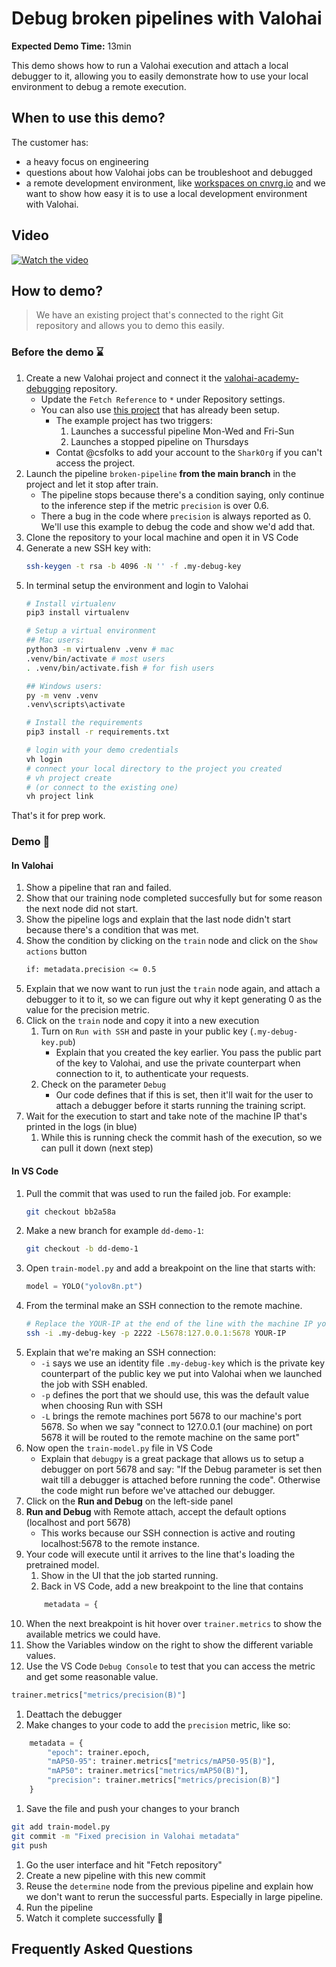 # Debug broken pipelines with Valohai
**Expected Demo Time:** 13min

This demo shows how to run a Valohai execution and attach a local debugger to it, allowing you to easily demonstrate how to use your local environment to debug a remote execution.

## When to use this demo?
The customer has:
* a heavy focus on engineering
* questions about how Valohai jobs can be troubleshoot and debugged
* a remote development environment, like [workspaces on cnvrg.io](https://app.cnvrg.io/docs/core_concepts/workspaces.html) and we want to show how easy it is to use a local development environment with Valohai.

## Video

[![Watch the video](https://cdn.loom.com/sessions/thumbnails/fc5dba0cc6f74a2684a21115a4089154-with-play.gif)](https://www.loom.com/embed/fc5dba0cc6f74a2684a21115a4089154?sid=ef205b73-b8f9-4d73-a023-059eec2f191d)


## How to demo?

> We have an existing project that's connected to the right Git repository and allows you to demo this easily.

### Before the demo :hourglass:
1. Create a new Valohai project and connect it the [valohai-academy-debugging](https://github.com/DrazenDodik/valohai-academy-debugging) repository.
    * Update the `Fetch Reference` to `*` under Repository settings.
    * You can also use [this project](https://app.valohai.com/p/SharkOrg/pipeline-debugging-example/) that has already been setup.
        * The example project has two triggers:
            1. Launches a successful pipeline Mon-Wed and Fri-Sun
            1. Launches a stopped pipeline on Thursdays
        * Contat @csfolks to add your account to the `SharkOrg` if you can't access the project.
1. Launch the pipeline `broken-pipeline` **from the main branch** in the project and let it stop after train.
    * The pipeline stops because there's a condition saying, only continue to the inference step if the metric `precision` is over 0.6.
    * There a bug in the code where `precision` is always reported as 0. We'll use this example to debug the code and show we'd add that.
1. Clone the repository to your local machine and open it in VS Code
1. Generate a new SSH key with:
    ```bash
    ssh-keygen -t rsa -b 4096 -N '' -f .my-debug-key
    ```
1. In terminal setup the environment and login to Valohai
    ```bash
    # Install virtualenv
    pip3 install virtualenv

    # Setup a virtual environment
    ## Mac users:
    python3 -m virtualenv .venv # mac
    .venv/bin/activate # most users
    . .venv/bin/activate.fish # for fish users

    ## Windows users:
    py -m venv .venv
    .venv\scripts\activate

    # Install the requirements
    pip3 install -r requirements.txt

    # login with your demo credentials
    vh login
    # connect your local directory to the project you created
    # vh project create
    # (or connect to the existing one)
    vh project link
    ```

That's it for prep work.

### Demo :popcorn:

#### In Valohai
1. Show a pipeline that ran and failed.
1. Show that our training node completed succesfully but for some reason the next node did not start.
1. Show the pipeline logs and explain that the last node didn't start because there's a condition that was  met.
1. Show the condition by clicking on the `train` node and click on the `Show actions` button
    ```bash
    if: metadata.precision <= 0.5
    ```
1. Explain that we now want to run just the `train` node again, and attach a debugger to it to it, so we can figure out why it kept generating 0 as the value for the precision metric.
1. Click on the `train` node and copy it into a new execution
    1. Turn on `Run with SSH` and paste in your public key (`.my-debug-key.pub`)
        * Explain that you created the key earlier. You pass the public part of the key to Valohai, and use the private counterpart when connection to it, to authenticate your requests.
    1. Check on the parameter `Debug`
        * Our code defines that if this is set, then it'll wait for the user to attach a debugger before it starts running the training script.
1. Wait for the execution to start and take note of the machine IP that's printed in the logs (in blue)
    1. While this is running check the commit hash of the execution, so we can pull it down (next step)

#### In VS Code
1. Pull the commit that was used to run the failed job. For example:
    ``` bash
    git checkout bb2a58a
    ```
1. Make a new branch for example `dd-demo-1`:
    ```bash
    git checkout -b dd-demo-1
    ```
1. Open `train-model.py` and add a breakpoint on the line that starts with:
    ```python
    model = YOLO("yolov8n.pt")
    ```
1. From the terminal make an SSH connection to the remote machine. 
    ```bash
    # Replace the YOUR-IP at the end of the line with the machine IP you got from Valohai logs when launching the job
    ssh -i .my-debug-key -p 2222 -L5678:127.0.0.1:5678 YOUR-IP
    ```
1. Explain that we're making an SSH connection:
    * `-i` says we use an identity file `.my-debug-key` which is the private key counterpart of the public key we put into Valohai when we launched the job with SSH enabled.
    * `-p` defines the port that we should use, this was the default value when choosing  Run with SSH
    * `-L` brings the remote machines port 5678 to our machine's port 5678. So when we say "connect to 127.0.0.1 (our machine) on port 5678 it will be routed to the remote machine on the same port"
1. Now open the `train-model.py` file in VS Code
    * Explain that `debugpy` is a great package that allows us to setup a debugger on port 5678 and say: "If the Debug parameter is set then wait till a debugger is attached before running the code". Otherwise the code might run before we've attached our debugger.
1. Click on the **Run and Debug** on the left-side panel
1. **Run and Debug** with Remote attach, accept the default options (localhost and port 5678)
    * This works because our SSH connection is active and routing localhost:5678 to the remote instance.
1. Your code will execute until it arrives to the line that's loading the pretrained model.
    1. Show in the UI that the job started running.
    1. Back in VS Code, add a new breakpoint to the line that contains
    ```python
        metadata = {
    ```
1. When the next breakpoint is hit hover over `trainer.metrics` to show the available metrics we could have.
1. Show the Variables window on the right to show the different variable values.
1. Use the VS Code `Debug Console` to test that you can access the metric and get some reasonable value.
```python
trainer.metrics["metrics/precision(B)"]
```
1. Deattach the debugger
1. Make changes to your code to add the `precision` metric, like so:
```python
    metadata = {
        "epoch": trainer.epoch,
        "mAP50-95": trainer.metrics["metrics/mAP50-95(B)"],
        "mAP50": trainer.metrics["metrics/mAP50(B)"],
        "precision": trainer.metrics["metrics/precision(B)"]
    }
```
1. Save the file and push your changes to your branch
```bash
git add train-model.py
git commit -m "Fixed precision in Valohai metadata"
git push
```
1. Go the user interface and hit "Fetch repository"
1. Create a new pipeline with this new commit
1. Reuse the `determine` node from the previous pipeline and explain how we don't want to rerun the successful parts. Especially in large pipeline.
1. Run the pipeline
1. Watch it complete successfully :tada:


## Frequently Asked Questions


